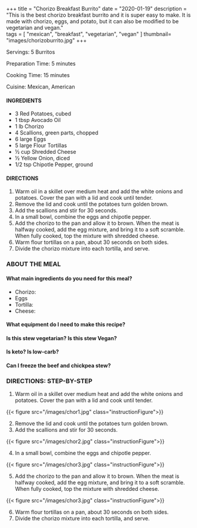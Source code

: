 +++
title = "Chorizo Breakfast Burrito"
date = "2020-01-19"
description = "This is the best chorizo breakfast burrito and it is super easy to make. It is made with chorizo, eggs, and potato, but it can also be modified to be vegetarian and vegan."  
tags = [
    "mexican",
    "breakfast",
    "vegetarian",
    "vegan"
]
thumbnail= "images/chorizoburrito.jpg"
+++

Servings: 5 Burritos <!--more-->

Preparation Time: 5 minutes 

Cooking Time: 15 minutes 

Cuisine: Mexican, American 

#### INGREDIENTS 

* 3 Red Potatoes, cubed 
* 1 tbsp Avocado Oil 
* 1 lb Chorizo 
* 4 Scallions, green parts, chopped 
* 6 large Eggs 
* 5 large Flour Tortillas 
* ½ cup Shredded Cheese 
* ½ Yellow Onion, diced 
* 1/2 tsp Chipotle Pepper, ground  
#### DIRECTIONS 

1. Warm oil in a skillet over medium heat and add the white onions and potatoes. Cover the pan with a lid and cook until tender.
2. Remove the lid and cook until the potatoes turn golden brown. 
3. Add the scallions and stir for 30 seconds. 
4. In a small bowl, combine the eggs and chipotle pepper. 
5. Add the chorizo to the pan and allow it to brown. When the meat is halfway cooked, add the egg mixture, and bring it to a soft scramble. When fully cooked, top the mixture with shredded cheese. 
6. Warm flour tortillas on a pan, about 30 seconds on both sides. 
7. Divide the chorizo mixture into each tortilla, and serve. 


### ABOUT THE MEAL

#### What main ingredients do you need for this meal?

* Chorizo: 
* Eggs 
* Tortilla: 
* Cheese: 

#### What equipment do I need to make this recipe?


#### Is this stew vegetarian? Is this stew Vegan?

#### Is  keto? Is   low-carb?

#### Can I freeze the beef and chickpea stew? 


### DIRECTIONS: STEP-BY-STEP 

1. Warm oil in a skillet over medium heat and add the white onions and potatoes. Cover the pan with a lid and cook until tender.

{{< figure src="/images/chor1.jpg" class="instructionFigure">}}

2. Remove the lid and cook until the potatoes turn golden brown. 
3. Add the scallions and stir for 30 seconds. 

{{< figure src="/images/chor2.jpg" class="instructionFigure">}}

4. In a small bowl, combine the eggs and chipotle pepper. 

{{< figure src="/images/chor3.jpg" class="instructionFigure">}}

5. Add the chorizo to the pan and allow it to brown. When the meat is halfway cooked, add the egg mixture, and bring it to a soft scramble. When fully cooked, top the mixture with shredded cheese. 

{{< figure src="/images/chor3.jpg" class="instructionFigure">}}

6. Warm flour tortillas on a pan, about 30 seconds on both sides. 
7. Divide the chorizo mixture into each tortilla, and serve. 
